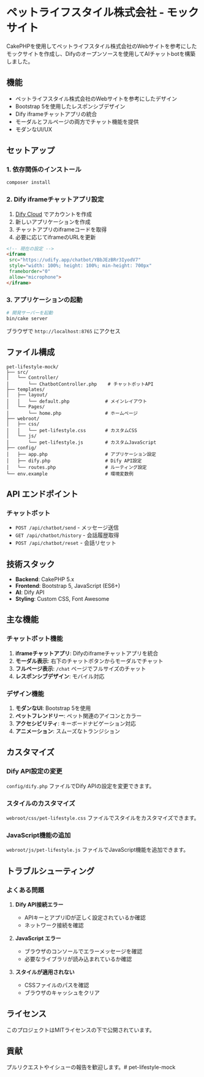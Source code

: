# ペットライフスタイル株式会社 - モックサイト

CakePHPを使用してペットライフスタイル株式会社のWebサイトを参考にしたモックサイトを作成し、Difyのオープンソースを使用してAIチャットbotを構築しました。

## 機能

- ペットライフスタイル株式会社のWebサイトを参考にしたデザイン
- Bootstrap 5を使用したレスポンシブデザイン
- Dify iframeチャットアプリの統合
- モーダルとフルページの両方でチャット機能を提供
- モダンなUI/UX

## セットアップ

### 1. 依存関係のインストール

```bash
composer install
```

### 2. Dify iframeチャットアプリ設定

1. [Dify Cloud](https://cloud.dify.ai/app) でアカウントを作成
2. 新しいアプリケーションを作成
3. チャットアプリのiframeコードを取得
4. 必要に応じてiframeのURLを更新

```html
<!-- 現在の設定 -->
<iframe
 src="https://udify.app/chatbot/YBbJEzBRr3IyodV7"
 style="width: 100%; height: 100%; min-height: 700px"
 frameborder="0"
 allow="microphone">
</iframe>
```

### 3. アプリケーションの起動

```bash
# 開発サーバーを起動
bin/cake server
```

ブラウザで `http://localhost:8765` にアクセス

## ファイル構成

```
pet-lifestyle-mock/
├── src/
│   └── Controller/
│       └── ChatbotController.php    # チャットボットAPI
├── templates/
│   ├── layout/
│   │   └── default.php             # メインレイアウト
│   └── Pages/
│       └── home.php                # ホームページ
├── webroot/
│   ├── css/
│   │   └── pet-lifestyle.css       # カスタムCSS
│   └── js/
│       └── pet-lifestyle.js        # カスタムJavaScript
├── config/
│   ├── app.php                     # アプリケーション設定
│   ├── dify.php                    # Dify API設定
│   └── routes.php                  # ルーティング設定
└── env.example                     # 環境変数例
```

## API エンドポイント

### チャットボット

- `POST /api/chatbot/send` - メッセージ送信
- `GET /api/chatbot/history` - 会話履歴取得
- `POST /api/chatbot/reset` - 会話リセット

## 技術スタック

- **Backend**: CakePHP 5.x
- **Frontend**: Bootstrap 5, JavaScript (ES6+)
- **AI**: Dify API
- **Styling**: Custom CSS, Font Awesome

## 主な機能

### チャットボット機能

1. **iframeチャットアプリ**: Difyのiframeチャットアプリを統合
2. **モーダル表示**: 右下のチャットボタンからモーダルでチャット
3. **フルページ表示**: `/chat` ページでフルサイズのチャット
4. **レスポンシブデザイン**: モバイル対応

### デザイン機能

1. **モダンなUI**: Bootstrap 5を使用
2. **ペットフレンドリー**: ペット関連のアイコンとカラー
3. **アクセシビリティ**: キーボードナビゲーション対応
4. **アニメーション**: スムーズなトランジション

## カスタマイズ

### Dify API設定の変更

`config/dify.php` ファイルでDify APIの設定を変更できます。

### スタイルのカスタマイズ

`webroot/css/pet-lifestyle.css` ファイルでスタイルをカスタマイズできます。

### JavaScript機能の追加

`webroot/js/pet-lifestyle.js` ファイルでJavaScript機能を追加できます。

## トラブルシューティング

### よくある問題

1. **Dify API接続エラー**
   - APIキーとアプリIDが正しく設定されているか確認
   - ネットワーク接続を確認

2. **JavaScript エラー**
   - ブラウザのコンソールでエラーメッセージを確認
   - 必要なライブラリが読み込まれているか確認

3. **スタイルが適用されない**
   - CSSファイルのパスを確認
   - ブラウザのキャッシュをクリア

## ライセンス

このプロジェクトはMITライセンスの下で公開されています。

## 貢献

プルリクエストやイシューの報告を歓迎します。# pet-lifestyle-mock
